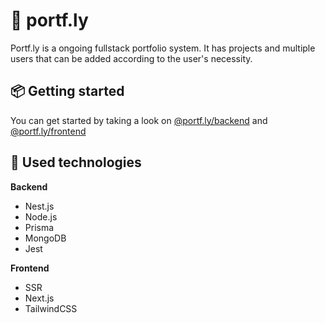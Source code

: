 # :rocket: portf.ly

Portf.ly is a ongoing fullstack portfolio system. It has projects and multiple users that can be added according to the user's necessity.

## :package: Getting started

You can get started by taking a look on [@portf.ly/backend](https://github.com/josesilveiraa/portf.ly/tree/main/packages/backend) and [@portf.ly/frontend](https://github.com/josesilveiraa/portf.ly/tree/main/packages/frontend)

## :rocket: Used technologies

**Backend**
- Nest.js
- Node.js
- Prisma
- MongoDB
- Jest

**Frontend**
- SSR
- Next.js
- TailwindCSS